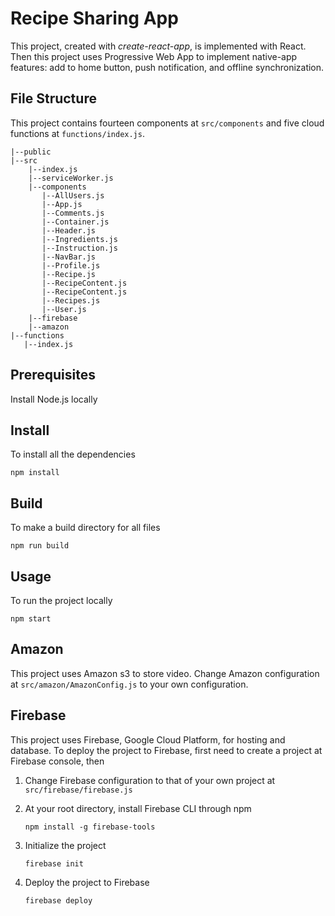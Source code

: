 # Recipe Sharing App
This project, created with *create-react-app*, is implemented with React. Then this project uses Progressive Web App to implement native-app features: add to home button, push notification, and offline synchronization. 

## File Structure
This project contains fourteen components at `src/components` and five cloud functions at `functions/index.js`. 

```
|--public
|--src
    |--index.js
    |--serviceWorker.js    
    |--components 
       |--AllUsers.js
       |--App.js
       |--Comments.js
       |--Container.js
       |--Header.js
       |--Ingredients.js
       |--Instruction.js
       |--NavBar.js
       |--Profile.js
       |--Recipe.js
       |--RecipeContent.js
       |--RecipeContent.js
       |--Recipes.js
       |--User.js
    |--firebase 
    |--amazon
|--functions
   |--index.js
```

## Prerequisites
Install Node.js locally

## Install
To install all the dependencies 
  ```
  npm install
  ```

## Build
To make a build directory for all files

  ```
  npm run build
  ```

## Usage
To run the project locally

  ```
  npm start
  ```
## Amazon 
This project uses Amazon s3 to store video. Change Amazon configuration at `src/amazon/AmazonConfig.js` to your own configuration. 

## Firebase

This project uses Firebase, Google Cloud Platform, for hosting and database. To deploy the project to Firebase, first need to create a project at Firebase console, then

1. Change Firebase configuration to that of your own project at `src/firebase/firebase.js`

2. At your root directory, install Firebase CLI through npm

    ```
    npm install -g firebase-tools    
    ```

3. Initialize the project 

    ```
    firebase init    
    ```

4. Deploy the project to Firebase 

    ```
    firebase deploy    
    ```
